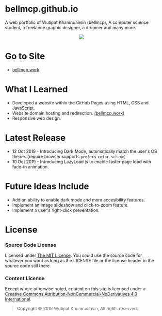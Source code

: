 # bellmcp.github.io
A web portfolio of Wutipat Khamnuansin (bellmcp), A computer science student, a freelance graphic designer, a dreamer and many more.

<p align="center">
  <img src="https://bellmcp.work/meta_preview.jpg" />
</p>

# Go to Site
* [bellmcp.work](http://bellmcp.work)

# What I Learned

* Developed a website within the GitHub Pages using HTML, CSS and JavaScript.
* Website domain hosting and redirection. [(bellmcp.work)](http://bellmcp.work)
* Responsive web design.

# Latest Release
* 12 Oct 2019 - Introducing Dark Mode, automatically match the user's OS theme. (require browser supports ```prefers-color-scheme```)
* 10 Oct 2019 - Introducing LazyLoad.js to enable faster page load with fade-in animation.

# Future Ideas Include

* Add an ability to enable dark mode and more accesibility features.
* Implement an image slideshow and click-to-zoom feature.
* Implement a user's right-click preventation.

# License

### Source Code License

Licensed under [The MIT License](https://github.com/bellmcp/bellmcp.github.io/blob/master/LICENSE). You could use the source code for whatever you want as long as the LICENSE file or the license header in the source code still there.

### Content License

Except where otherwise noted, content on this site is licensed under a [Creative Commons Attribution-NonCommercial-NoDerivatives 4.0 International](http://creativecommons.org/licenses/by-nc-nd/4.0/).

> Copyright © 2019 Wutipat Khamnuansin, All rights reserved.
